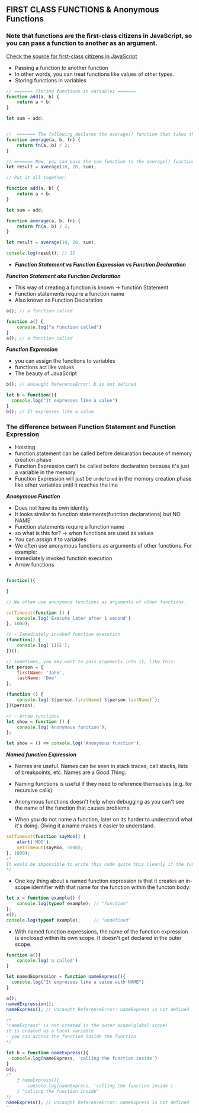 ## FIRST CLASS FUNCTIONS & Anonymous Functions
### Note that functions are the first-class citizens in JavaScript, so you can pass a function to another as an argument.
[Check the source for first-class citizens in JavaScript](https://www.javascripttutorial.net/javascript-functions-are-first-class-citizens/)

- Passing a function to another function
- In other words, you can treat functions like values of other types.
- Storing functions in variables

  
```js
// ======= Storing functions in variables =======
function add(a, b) {
    return a + b;
}

let sum = add;


//  ======= The following declares the average() function that takes three arguments. The third argument is a function: =======
function average(a, b, fn) {
    return fn(a, b) / 2;
}

// ======= Now, you can pass the sum function to the average() function as follows: =======
let result = average(10, 20, sum);
```
```js
// Put it all together:

function add(a, b) {
    return a + b;
}

let sum = add;

function average(a, b, fn) {
    return fn(a, b) / 2;
}

let result = average(10, 20, sum);

console.log(result); // 15
```


- ***Function Statement vs Function Expression vs Function Declaration***

***Function Statement aka Function Declaration***

- This way of creating a function is known  -> function Statement
- Function statements require a function name
- Also known as Function Declaration

```js
a(); // a function called

function a() {
    console.log("a function called")
}
a(); // a function called

```

***Function Expression***

- you can assign the functions to variables
- functions act like values 
- The beauty of JavaScript

```js
b(); // Uncaught ReferenceError: b is not defined

let b = function(){
  console.log("It expresses like a value")
}
b(); // It expresses like a value
```

### The difference between Function Statement and Function Expression 

- Hoisting
- function statement can be called before delcaration because of memory creation phase
- Function Expression can't be called before declaration because it's just a variable in the memory
- Function Expression will just be `undefined` in the memory creation phase like other variables until it reaches the line
  
***Anonymous Function***

- Does not have its own identity 
- It looks similar to function statements(function declarations) but NO NAME
- Function statements require a function name
- so what is this for? -> when functions are used as values
- You can assign it to variables
- We often use anonymous functions as arguments of other functions. For example:
- Immediately invoked function execution
- Arrow functions


```js

function(){ 

}

// We often use anonymous functions as arguments of other functions. 

setTimeout(function () {
    console.log('Execute later after 1 second')
}, 1000);

// - Immediately invoked function execution
(function() {
    console.log('IIFE');
})();

// sometimes, you may want to pass arguments into it, like this:
let person = {
    firstName: 'John',
    lastName: 'Doe'
};

(function () {
    console.log(`${person.firstName} ${person.lastName}`);
})(person);

// - Arrow functions
let show = function () {
    console.log('Anonymous function');
};

let show = () => console.log('Anonymous function');
```

***Named function Expression***

- Names are useful. Names can be seen in stack traces, call stacks, lists of breakpoints, etc. Names are a Good Thing.

- Naming functions is useful if they need to reference themselves (e.g. for recursive calls)

- Anonymous functions doesn't help when debugging as you can't see the name of the function that causes problems.

- When you do not name a function, later on its harder to understand what it's doing. Giving it a name makes it easier to understand.

```js
setTimeout(function sayMoo() {
    alert('MOO');
    setTimeout(sayMoo, 5000);
}, 1000);
/*
It would be impossible to write this code quite this cleanly if the function expression passed to setTimeout were anonymous; we would need to assign it to a variable instead prior to the setTimeout call. This way, with a named function expression, is slightly shorter and neater.
*/
```

- One key thing about a named function expression is that it creates an in-scope identifier with that name for the function within the functon body:
```js
let x = function example() {
    console.log(typeof example); // "function"
};
x();
console.log(typeof example);     // "undefined"
```

- With named function expressions, the name of the function expression is enclosed within its own scope. It doesn't get declared in the outer scope.

```js
function a(){
    console.log('a called')
}

let namedExpression = function nameExpress(){
  console.log("It expresses like a value with NAME")
}

a();
namedExpression();
nameExpress(); // Uncaught ReferenceError: nameExpress is not defined

/*
"nameExpress" is not created in the outer scope(global scope)
it is created as a local variable
- you can access the function inside the function
*/

let b = function nameExpress(){
  console.log(nameExpress, 'calling the function inside')
}
b();
/*
    ƒ nameExpress(){
        console.log(nameExpress, 'calling the function inside')
    } "calling the function inside"
*/
nameExpress(); // Uncaught ReferenceError: nameExpress is not defined
``











